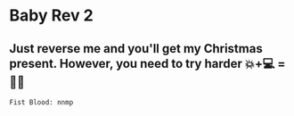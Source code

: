 # Baby Rev 2

## Just reverse me and you'll get my Christmas present. However, you need to try harder  💥+💻 = 🎁🎄

`Fist Blood: nnmp`
